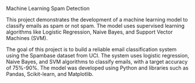 Machine Learning Spam Detection

This project demonstrates the development of a machine learning model to classify emails as spam or not spam. The model uses supervised learning algorithms like Logistic Regression, Naive Bayes, and Support Vector Machines (SVM).

The goal of this project is to build a reliable email classification system using the Spambase dataset from UCI. The system uses logistic regression, Naive Bayes, and SVM algorithms to classify emails, with a target accuracy of 75%-90%. The model was developed using Python and libraries such as Pandas, Scikit-learn, and Matplotlib.
